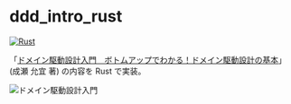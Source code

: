# ddd_intro_rust

[![Rust](https://github.com/kfess/ddd_intro_rust/actions/workflows/rust.yml/badge.svg)](https://github.com/kfess/ddd_intro_rust/actions/workflows/rust.yml)

「[ドメイン駆動設計入門　ボトムアップでわかる！ドメイン駆動設計の基本](https://www.shoeisha.co.jp/book/detail/9784798150727)」(成瀬 允宜 著) の内容を Rust で実装。

![ドメイン駆動設計入門](assets/ドメイン駆動設計入門_表紙.jpg)
